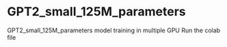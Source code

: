# GPT2_small_125M_parameters
GPT2_small_125M_parameters model training in multiple GPU
Run the colab file 
